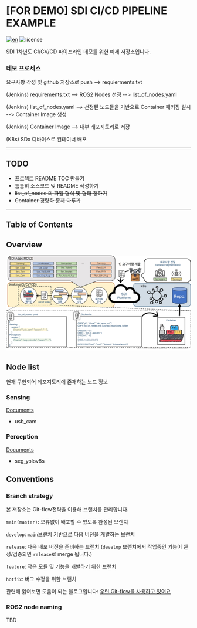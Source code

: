 # [FOR DEMO] SDI CI/CD PIPELINE EXAMPLE 
[![en](https://img.shields.io/badge/Lang-en-green.svg)](./README.en.md) ![license](https://img.shields.io/badge/License-MIT-blue.svg)

SDI 1차년도 CI/CV/CD 파이프라인 데모를 위한 예제 저장소입니다.

### 데모 프로세스

요구사항 작성 및 github 저장소로 push --> requierments.txt

(Jenkins) requirements.txt --> ROS2 Nodes 선정 --> list_of_nodes.yaml

(Jenkins) list_of_nodes.yaml --> 선정된 노드들을 기반으로 Container 패키징 실시 --> Container Image 생성

(Jenkins) Container Image --> 내부 래포지토리로 저장

(K8s) SDx 디바이스로 컨테이너 배포


---
## TODO 
 * 프로젝트 README TOC 만들기
 * 틈틈히 소스코드 및 README 작성하기
 * ~~list_of_nodes 의 파일 형식 및 형태 정하기~~
 * ~~Container 경량화 문제 다루기~~
---
## Table of Contents


## Overview
![overview](./docs/images/overview.jpg)


## Node list
현재 구현되어 레포지토리에 존재하는 노드 정보

### Sensing
[Documents](./src/sensing/README.md)
* usb_cam 

### Perception
[Documents](./src/perception/README.md)
* seg_yolov8s

## Conventions
### Branch strategy
본 저장소는 Git-flow전략을 이용해 브랜치를 관리합니다.

`main(master)`: 오류없이 배포할 수 있도록 완성된 브랜치

`develop`: `main`브랜치 기반으로 다음 버전을 개발하는 브랜치

`release`: 다음 배포 버전을 준비하는 브랜치 (`develop` 브랜치에서 작업중인 기능이 완성/검증되면 `release`로 merge 됩니다.)

`feature`: 작은 모듈 및 기능을 개발하기 위한 브랜치

`hotfix`: 버그 수정을 위한 브랜치

관련해 읽어보면 도움이 되는 블로그입니다: [우린 Git-flow를 사용하고 있어요
](https://techblog.woowahan.com/2553/)

### ROS2 node naming
TBD

